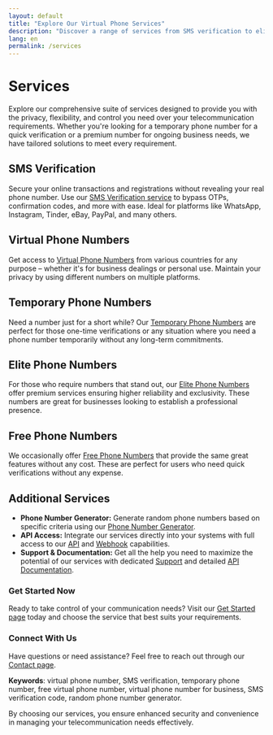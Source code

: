 ```yaml
---
layout: default
title: "Explore Our Virtual Phone Services"
description: "Discover a range of services from SMS verification to elite virtual numbers designed for personal and business use."
lang: en
permalink: /services
---
```


# Services

Explore our comprehensive suite of services designed to provide you with the privacy, flexibility, and control you need over your telecommunication requirements. Whether you're looking for a temporary phone number for a quick verification or a premium number for ongoing business needs, we have tailored solutions to meet every requirement.

## SMS Verification
Secure your online transactions and registrations without revealing your real phone number. Use our [SMS Verification service](/sms-verification) to bypass OTPs, confirmation codes, and more with ease. Ideal for platforms like WhatsApp, Instagram, Tinder, eBay, PayPal, and many others.

## Virtual Phone Numbers
Get access to [Virtual Phone Numbers](/virtual-phone-numbers) from various countries for any purpose – whether it's for business dealings or personal use. Maintain your privacy by using different numbers on multiple platforms.

## Temporary Phone Numbers
Need a number just for a short while? Our [Temporary Phone Numbers](/temporary-phone-numbers) are perfect for those one-time verifications or any situation where you need a phone number temporarily without any long-term commitments.

## Elite Phone Numbers
For those who require numbers that stand out, our [Elite Phone Numbers](/elite-phone-numbers) offer premium services ensuring higher reliability and exclusivity. These numbers are great for businesses looking to establish a professional presence.

## Free Phone Numbers
We occasionally offer [Free Phone Numbers](/free-phone-numbers) that provide the same great features without any cost. These are perfect for users who need quick verifications without any expense.

## Additional Services
- **Phone Number Generator:** Generate random phone numbers based on specific criteria using our [Phone Number Generator](/phone-number-generator).
- **API Access:** Integrate our services directly into your systems with full access to our [API](/api) and [Webhook](/webhook) capabilities.
- **Support & Documentation:** Get all the help you need to maximize the potential of our services with dedicated [Support](/support) and detailed [API Documentation](/api-documentation).

### Get Started Now
Ready to take control of your communication needs? Visit our [Get Started page](/get-started) today and choose the service that best suits your requirements.

### Connect With Us
Have questions or need assistance? Feel free to reach out through our [Contact page](/contact).

**Keywords**: virtual phone number, SMS verification, temporary phone number, free virtual phone number, virtual phone number for business, SMS verification code, random phone number generator.

By choosing our services, you ensure enhanced security and convenience in managing your telecommunication needs effectively.